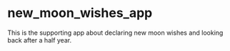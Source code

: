 # new_moon_wishes_app
This is the supporting app about declaring new moon wishes and looking back after a half year.
